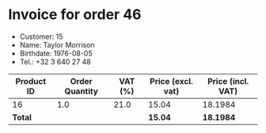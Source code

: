 # Invoice for order 46

- Customer: 15
- Name: Taylor Morrison
- Birthdate: 1976-08-05
- Tel.: +32 3 640 27 48

| Product ID | Order Quantity | VAT (%) | Price (excl. vat) | Price (incl. VAT) |
|------------|----------------|---------|-------------------|-------------------|
| 16 | 1.0 | 21.0 | 15.04 | 18.1984 |
| **Total** |                 |         | **15.04**| **18.1984** |


